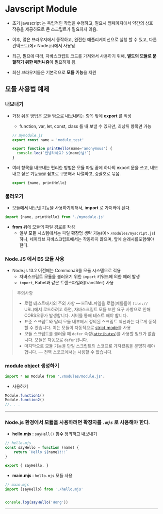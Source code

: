 # Javscript Module

- 초기 javascript 는 독립적인 작업을 수행하고, 필요시 웹페이지에서 약간의 상호 작용을 제공하므로 큰 스크립트가 필요하지 않음.

- 이후, 많은 브라우저에서 동작하고, 완전한 애플리케이션으로 실행 할 수 있고, 다른 컨텍스트(에> Node.js)에서 사용됨

- 최근, 필요에 따라, 자바스크립트 코드를 가져와서 사용하기 위해, **별도의 모듈로 분할하기 위한 메커니즘**이 필요하게 됨.

- 최신 브라우저들은 기본적으로 **모듈 기능**을 지원

## 모듈 사용법 예제

### 내보내기

- 가장 쉬운 방법은 모듈 밖으로 내보내려는 항목 앞에 **export** 를 작성
  
  - function, var, let, const, class 를 내 보낼 수 있지만, 최상위 항목만 가능
  
  ```javascript
  // mymodule.js
  export const name = 'module_test'
  
  export function printHello(name='anonymous') {
    console.log(`안녕하세요? ${name}님!`)
  }
  ```

- 여러 항목을 내보내는 편리한 방법은 모듈 파일 끝에 하나의 export 문을 쓰고, 내보내고 싶은 기능들을 쉼표로 구분해서 나열하고, 중괄호로 묶음.
  
  ```javascript
  export {name, printHello}
  ```

### 불러오기

- 모듈에서 내보낸 기능을 사용하기위해서, **import** 로 가져와야 된다.

```javascript
import {name, printHello} from './mymodule.js'
```

- **from** 뒤에 모듈의 파일 경로를 작성
  - 일부 모듈 시스템에서는 파일 확장명 생략 가능(예> `/modules/myscript.js`)하나, 네이티브 자바스크립트에서는 작동하지 않으며, 앞에 슬래시를포함해야 한다.

### Node.JS 에서 ES 모듈 사용

- Node.js 13.2 이전에는 CommonJS를 모듈 시스템으로 적용
  - 자바스크립트 모듈을 불러오기 위한 `import` 키워드에 의한 에러 발생
  - `import`,  Babel과 같은 트랜스파일러(transfiler) 사용

> 주의사항
> 
> - 로컬 테스트에서의 주의 사항 — HTML파일을 로컬(예를들어 `file://` URL)에서 로드하려고 하면, 자바스크립트 모듈 보안 요구 사항으로 인해 CORS오류가 발생합니다. 서버를 통해 테스트 해야 합니다.
> - 표준 스크립트와 달리 모듈 내부에서 정의된 스크립트 섹션과는 다르게 동작할 수 있습니다. 이는 모듈이 자동적으로 [strict mode](https://developer.mozilla.org/ko/docs/Web/JavaScript/Reference/Strict_mode)를 사용
> - 모듈 스크립트를 불러올 때 `defer` 속성([`attributes`](https://developer.mozilla.org/ko/docs/Web/HTML/Element/script#attributes))를 사용할 필요가 없습니다. 모듈은 자동으로 `defer`됩니다.
> - 마지막으로 모듈 기능을 단일 스크립트의 스코프로 가져왔음을 분명히 해야 합니다. — 전역 스코프에서는 사용할 수 없습니다. 

### module object 생성하기

```javascript
import * as Module from './modules/module.js';
```

- 사용하기

```javascript
Module.function1()
Module.function2()
//. . .
```

---------

### Node.js 환경에서 모듈을 사용하려면 확장자를 *`.mjs`* 로 사용해야 한다.

- **hello.mjs** : `sayHell()` 함수 정의하고 내보내기

```javascript
// hello.mjs
const sayHello = function (name) {
    return `Hello ${name}!!!`
}

export { sayHello, }
```

- **main.mjs** : `hello.mjs` 모듈 사용

```javascript
// main.mjs
import {sayHello} from './hello.mjs'


console.log(sayHello('Hong'))
```

-----------